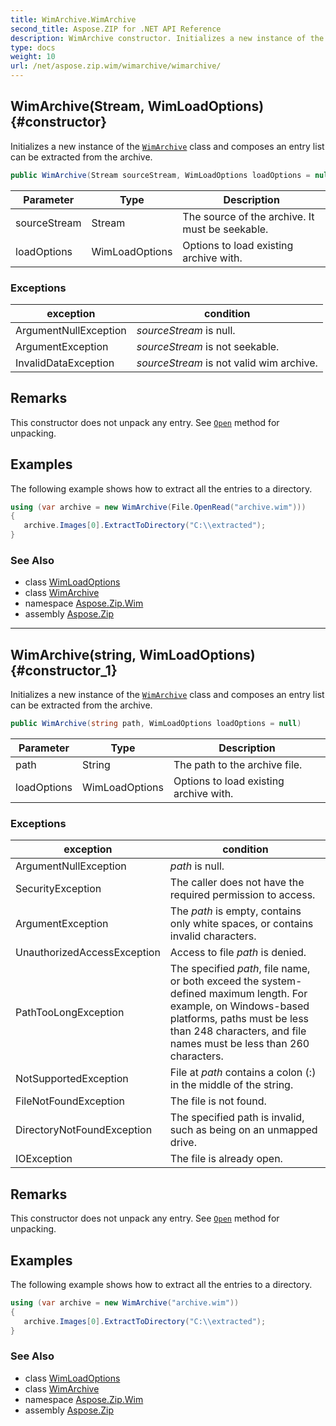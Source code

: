 ```yaml
---
title: WimArchive.WimArchive
second_title: Aspose.ZIP for .NET API Reference
description: WimArchive constructor. Initializes a new instance of the WimArchive class and composes an entry list can be extracted from the archive
type: docs
weight: 10
url: /net/aspose.zip.wim/wimarchive/wimarchive/
---
```

## WimArchive(Stream, WimLoadOptions) {#constructor}

Initializes a new instance of the [`WimArchive`](../) class and composes an entry list can be extracted from the archive.

```csharp
public WimArchive(Stream sourceStream, WimLoadOptions loadOptions = null)
```

| Parameter | Type | Description |
| --- | --- | --- |
| sourceStream | Stream | The source of the archive. It must be seekable. |
| loadOptions | WimLoadOptions | Options to load existing archive with. |

### Exceptions

| exception | condition |
| --- | --- |
| ArgumentNullException | *sourceStream* is null. |
| ArgumentException | *sourceStream* is not seekable. |
| InvalidDataException | *sourceStream* is not valid wim archive. |

## Remarks

This constructor does not unpack any entry. See [`Open`](../../wimfileentry/open/) method for unpacking.

## Examples

The following example shows how to extract all the entries to a directory.

```csharp
using (var archive = new WimArchive(File.OpenRead("archive.wim")))
{ 
   archive.Images[0].ExtractToDirectory("C:\\extracted");
}
```

### See Also

* class [WimLoadOptions](../../wimloadoptions/)
* class [WimArchive](../)
* namespace [Aspose.Zip.Wim](../../wimarchive/)
* assembly [Aspose.Zip](../../../)

---

## WimArchive(string, WimLoadOptions) {#constructor_1}

Initializes a new instance of the [`WimArchive`](../) class and composes an entry list can be extracted from the archive.

```csharp
public WimArchive(string path, WimLoadOptions loadOptions = null)
```

| Parameter | Type | Description |
| --- | --- | --- |
| path | String | The path to the archive file. |
| loadOptions | WimLoadOptions | Options to load existing archive with. |

### Exceptions

| exception | condition |
| --- | --- |
| ArgumentNullException | *path* is null. |
| SecurityException | The caller does not have the required permission to access. |
| ArgumentException | The *path* is empty, contains only white spaces, or contains invalid characters. |
| UnauthorizedAccessException | Access to file *path* is denied. |
| PathTooLongException | The specified *path*, file name, or both exceed the system-defined maximum length. For example, on Windows-based platforms, paths must be less than 248 characters, and file names must be less than 260 characters. |
| NotSupportedException | File at *path* contains a colon (:) in the middle of the string. |
| FileNotFoundException | The file is not found. |
| DirectoryNotFoundException | The specified path is invalid, such as being on an unmapped drive. |
| IOException | The file is already open. |

## Remarks

This constructor does not unpack any entry. See [`Open`](../../wimfileentry/open/) method for unpacking.

## Examples

The following example shows how to extract all the entries to a directory.

```csharp
using (var archive = new WimArchive("archive.wim")) 
{ 
   archive.Images[0].ExtractToDirectory("C:\\extracted");
}
```

### See Also

* class [WimLoadOptions](../../wimloadoptions/)
* class [WimArchive](../)
* namespace [Aspose.Zip.Wim](../../wimarchive/)
* assembly [Aspose.Zip](../../../)


